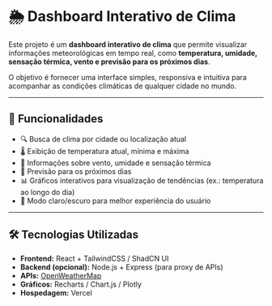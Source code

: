 # 🌦️ Dashboard Interativo de Clima

Este projeto é um **dashboard interativo de clima** que permite visualizar informações meteorológicas em tempo real, como **temperatura, umidade, sensação térmica, vento e previsão para os próximos dias**.

O objetivo é fornecer uma interface simples, responsiva e intuitiva para acompanhar as condições climáticas de qualquer cidade no mundo.

---

## 🚀 Funcionalidades

* 🔍 Busca de clima por cidade ou localização atual
* 🌡️ Exibição de temperatura atual, mínima e máxima
* 💨 Informações sobre vento, umidade e sensação térmica
* 📅 Previsão para os próximos dias
* 📊 Gráficos interativos para visualização de tendências (ex.: temperatura ao longo do dia)
* 🌙 Modo claro/escuro para melhor experiência do usuário

---

## 🛠️ Tecnologias Utilizadas

* **Frontend:** React + TailwindCSS / ShadCN UI
* **Backend (opcional):** Node.js + Express (para proxy de APIs)
* **APIs:** [OpenWeatherMap](https://openweathermap.org/)
* **Gráficos:** Recharts / Chart.js / Plotly
* **Hospedagem:** Vercel
